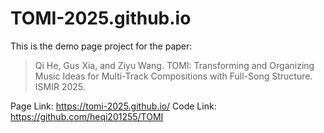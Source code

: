 # TOMI-2025.github.io
This is the demo page project for the paper:
> Qi He, Gus Xia, and Ziyu Wang. TOMI: Transforming and Organizing Music Ideas for Multi-Track Compositions with Full-Song Structure. ISMIR 2025.

Page Link: https://tomi-2025.github.io/
Code Link: https://github.com/heqi201255/TOMI